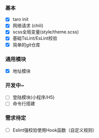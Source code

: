 ### 基本
- [x] taro init
- [x] 网络请求 (chili)
- [x] scss全局变量(style/theme.scss)
- [x] 基础TsLint/EsLint校验
- [x] 简单的git仓库

### 通用模块
- [x] 地址模块

### 开发中~
- [ ] 登陆模块(小程序/H5)
- [ ] 命令行搭建

### 需求待定
- [ ] Eslint强校验使用Hook函数（自定义规则）
